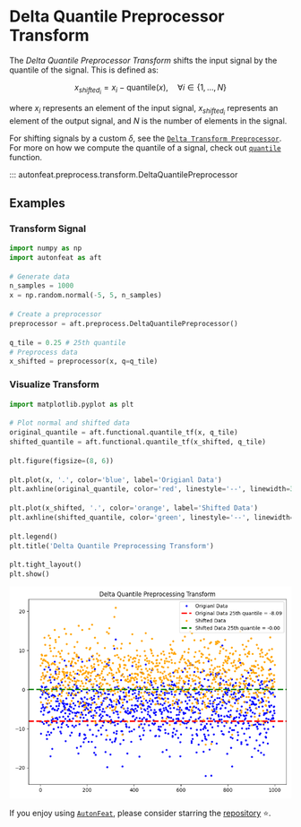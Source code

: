 <!-- 
Author(s): Dhruv Srikanth
Email(s): dsrikant (at) andrew (dot) cmu (dot) edu
Acknowledgements:
Copyright (c) 2023 Carnegie Mellon University, Auton Lab
This code is subject to the license terms contained in the code repo.
-->

# Delta Quantile Preprocessor Transform

The *Delta Quantile Preprocessor Transform* shifts the input signal by the quantile of the signal. This is defined as:

$$
x_{shifted_{i}} = x_{i} - \text{quantile}(x), \quad \forall i \in \{1, \dots, N\}
$$

where $x_{i}$ represents an element of the input signal, $x_{shifted_{i}}$ represents an element of the output signal, and $N$ is the number of elements in the signal.

For shifting signals by a custom $\delta$, see the [`Delta Transform Preprocessor`](delta_preprocessor.md). For more on how we compute the quantile of a signal, check out [`quantile`](../../functional/quantile.md) function.

::: autonfeat.preprocess.transform.DeltaQuantilePreprocessor

## Examples

### Transform Signal

```python
import numpy as np
import autonfeat as aft

# Generate data
n_samples = 1000
x = np.random.normal(-5, 5, n_samples)

# Create a preprocessor
preprocessor = aft.preprocess.DeltaQuantilePreprocessor()

q_tile = 0.25 # 25th quantile
# Preprocess data
x_shifted = preprocessor(x, q=q_tile)
```

### Visualize Transform

```python
import matplotlib.pyplot as plt

# Plot normal and shifted data
original_quantile = aft.functional.quantile_tf(x, q_tile)
shifted_quantile = aft.functional.quantile_tf(x_shifted, q_tile)

plt.figure(figsize=(8, 6))

plt.plot(x, '.', color='blue', label='Origianl Data')
plt.axhline(original_quantile, color='red', linestyle='--', linewidth=3, label=f'Original Data 25th quantile = {original_quantile:.2f}')

plt.plot(x_shifted, '.', color='orange', label='Shifted Data')
plt.axhline(shifted_quantile, color='green', linestyle='--', linewidth=3, label=f'Shifted Data 25th quantile = {shifted_quantile:.2f}')

plt.legend()
plt.title('Delta Quantile Preprocessing Transform')

plt.tight_layout()
plt.show()
```

![DeltaQuantile](../../../assets/delta_quantile_visualize.png)


If you enjoy using [`AutonFeat`](../../../index.md), please consider starring the [repository](https://github.com/autonlab/AutonFeat) ⭐️.